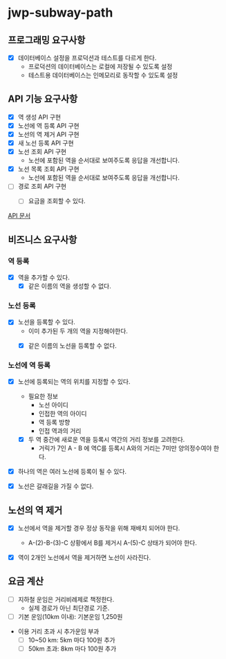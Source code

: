 # jwp-subway-path

## 프로그래밍 요구사항

- [x] 데이터베이스 설정을 프로덕션과 테스트를 다르게 한다.
  - 프로덕션의 데이터베이스는 로컬에 저장될 수 있도록 설정
  - 테스트용 데이터베이스는 인메모리로 동작할 수 있도록 설정

## API 기능 요구사항

- [x] 역 생성 API 구현
- [x] 노선에 역 등록 API 구현
- [x] 노선의 역 제거 API 구현
- [x] 새 노선 등록 API 구현
- [x] 노선 조회 API 구현
  - 노선에 포함된 역을 순서대로 보여주도록 응답을 개선합니다.
- [x] 노선 목록 조회 API 구현
  - 노선에 포함된 역을 순서대로 보여주도록 응답을 개선합니다.
- [ ] 경로 조회 API 구현
  - [ ] 요금을 조회할 수 있다.


[API 문서](apidocs/APIdocs.md)

## 비즈니스 요구사항

### 역 등록
- [x] 역을 추가할 수 있다.
  - [x] 같은 이름의 역을 생성할 수 없다.

### 노선 등록
- [x] 노선을 등록할 수 있다.
  - 이미 추가된 두 개의 역을 지정해야한다.
  - [x] 같은 이름의 노선을 등록할 수 없다.


### 노선에 역 등록
- [x] 노선에 등록되는 역의 위치를 지정할 수 있다.
  - 필요한 정보
    - 노선 아이디  
    - 인접한 역의 아이디
    - 역 등록 방향
    - 인접 역과의 거리
  - [x] 두 역 중간에 새로운 역을 등록시 역간의 거리 정보를 고려한다.
    - 거릭가 7인 A - B 에 역C를 등록시 A와의 거리는 7미만 양의정수여야 한다.  

- [x] 하나의 역은 여러 노선에 등록이 될 수 있다.

- [x] 노선은 갈래길을 가질 수 없다.


## 노선의 역 제거
- [x] 노선에서 역을 제거할 경우 정상 동작을 위해 재배치 되어야 한다.
  - A-(2)-B-(3)-C 상황에서 B를 제거시 A-(5)-C 상태가 되어야 한다.

- [x] 역이 2개인 노선에서 역을 제거하면 노선이 사라진다.

## 요금 계산

- [ ] 지하철 운임은 거리비례제로 책정한다.
  - 실제 경로가 아닌 최단경로 기준.
- [ ] 기본 운임(10km 이내): 기본운임 1,250원
- 이용 거리 초과 시 추가운임 부과
  - [ ] 10~50 km: 5km 마다 100원 추가
  - [ ] 50km 초과: 8km 마다 100원 추가
